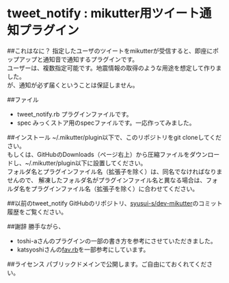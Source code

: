 tweet_notify : mikutter用ツイート通知プラグイン
============
##これはなに？
指定したユーザのツイートをmikutterが受信すると、即座にポップアップと通知音で通知するプラグインです。  
ユーザーは、複数指定可能です。地震情報の取得のような用途を想定して作りました。  
が、通知が必ず届くということは保証しません。

##ファイル
* tweet_notify.rb プラグインファイルです。
* spec みっくストア用のspecファイルです。一応作ってみました。

##インストール
~/.mikutter/plugin以下で、このリポジトリをgit cloneしてください。  
もしくは、GitHubのDownloads（ページ右上）から圧縮ファイルをダウンロードし、~/.mikutter/plugin以下に設置してください。  
フォルダ名とプラグインファイル名（拡張子を除く）は、同名でなければなりませんので、
解凍したフォルダ名がプラグインファイル名と異なる場合は、フォルダ名をプラグインファイル名（拡張子を除く）に合わせてください。

##以前のtweet_notify
GitHubのリポジトリ、[syusui-s/dev-mikutter](https://github.com/syusui-s/dev-mikutter)のコミット履歴をご覧ください。

##謝辞
勝手ながら、  
* toshi-aさんのプラグインの一部の書き方を参考にさせていただきました。  
* katsyoshiさんの[fav.rb](https://github.com/katsyoshi/fav)を一部参考にしています。

##ライセンス
パブリックドメインで公開します。ご自由にておくれてください。
